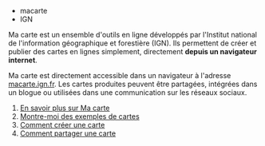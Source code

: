 - macarte
- IGN

Ma carte est un ensemble d'outils en ligne développés par l'Institut national de l'information géographique et forestière (IGN).
Ils permettent de créer et publier des cartes en lignes simplement, directement **depuis un navigateur internet**.

Ma carte est directement accessible dans un navigateur à l'adresse [macarte.ign.fr](https://macarte.ign.fr).
Les cartes produites peuvent être partagées, intégrées dans un blogue ou utilisées dans une communication sur les réseaux sociaux.

1. [En savoir plus sur Ma carte](./historique.md)
2. [Montre-moi des exemples de cartes](./exemples.md)
3. [Comment créer une carte](../mceditor/créer_une_carte.md)
4. [Comment partager une carte](./Comment_partager_une_carte.md)